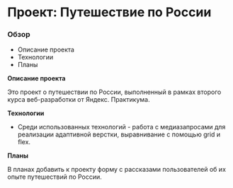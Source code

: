 # Проект: Путешествие по России

### Обзор
* Описание проекта
* Технологии
* Планы

**Описание проекта**

Это проект о путешествии по России, выполненный в рамках второго курса веб-разработки от Яндекс. Практикума. 


**Технологии**

* Среди использованных технологий - работа с медиазапросами для реализации адаптивной верстки, выравнивание с помощью grid и flex. 

**Планы**

В планах добавить к проекту форму с рассказами пользователей об их опыте путешествий по России. 


